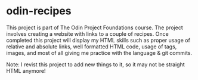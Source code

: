 # odin-recipes
This project is part of The Odin Project Foundations course. The project involves creating a website with links to a couple of recipes. Once completed this project will display my HTML skills such as proper usage of relative and absolute links, well formatted HTML code, usage of tags, images, and most of all giving me practice with the language & git commits.

Note: I revist this project to add new things to it, so it may not be straight HTML anymore!